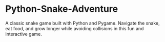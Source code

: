 # Python-Snake-Adventure
A classic snake game built with Python and Pygame. Navigate the snake, eat food, and grow longer while avoiding collisions in this fun and interactive game.
